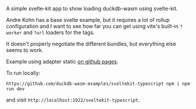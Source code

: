 A simple svelte-kit app to show loading duckdb-wasm using svelte-kit.

Andre Kohn has a base svelte example, but it requires a lot of rollup configuration
and I want to see how far you can get using vite's built-in `?worker` and `?url` loaders
for the tags.

It doesn't properly negotiate the different bundles, but everything else seems to work.

Example using adapter static [on github pages](https://duckdb-wasm-examples.github.io/sveltekit-typescript/).

To run locally:

`
https://github.com/duckdb-wasm-examples/sveltekit-typescript
npm i
npm run dev
`

and visit `http://localhost:1922/sveltekit-typescript`.
